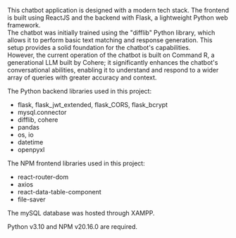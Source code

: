 This chatbot application is designed with a modern tech stack. The frontend is built using ReactJS and the backend with Flask, a lightweight Python web framework.  
The chatbot was initially trained using the "difflib" Python library, which allows it to perform basic text matching and response generation. This setup provides a solid foundation for the chatbot's capabilities.  
However, the current operation of the chatbot is built on Command R, a generational LLM built by Cohere; it significantly enhances the chatbot's conversational abilities, enabling it to understand and respond to a wider array of queries with greater accuracy and context.

The Python backend libraries used in this project:

- flask, flask_jwt_extended, flask_CORS, flask_bcrypt
- mysql.connector
- difflib, cohere
- pandas
- os, io
- datetime
- openpyxl

The NPM frontend libraries used in this project:

- react-router-dom
- axios
- react-data-table-component
- file-saver

The mySQL database was hosted through XAMPP.

Python v3.10 and NPM v20.16.0 are required.
